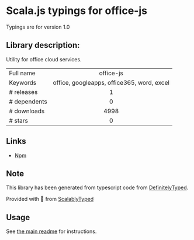 
# Scala.js typings for office-js

Typings are for version 1.0

## Library description:
Utility for office cloud services.

|                    |                 |
| ------------------ | :-------------: |
| Full name          | office-js |
| Keywords           | office, googleapps, office365, word, excel |
| # releases         | 1 |
| # dependents       | 0 |
| # downloads        | 4998 |
| # stars            | 0 |

## Links
- [Npm](https://www.npmjs.com/package/office-js)
    


## Note
This library has been generated from typescript code from [DefinitelyTyped](https://definitelytyped.org).

Provided with :purple_heart: from [ScalablyTyped](https://github.com/oyvindberg/ScalablyTyped)

## Usage
See [the main readme](../../readme.md) for instructions.


